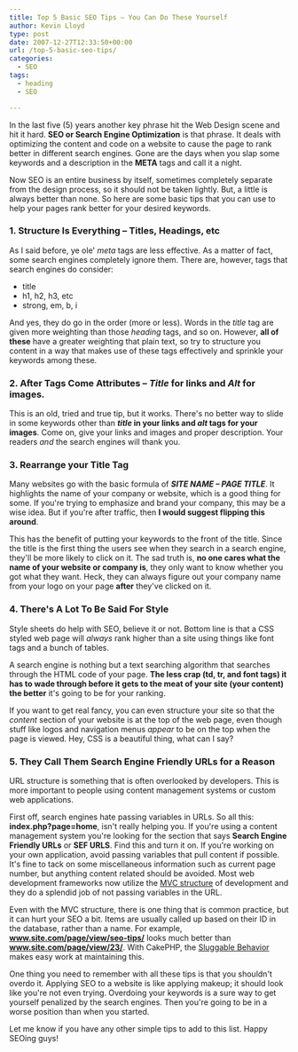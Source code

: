 ```yaml
---
title: Top 5 Basic SEO Tips – You Can Do These Yourself
author: Kevin Lloyd
type: post
date: 2007-12-27T12:33:50+00:00
url: /top-5-basic-seo-tips/
categories:
  - SEO
tags:
  - heading
  - SEO

---
```

In the last five (5) years another key phrase hit the Web Design scene and hit it hard. **SEO or Search Engine Optimization** is that phrase. It deals with optimizing the content and code on a website to cause the page to rank better in different search engines. Gone are the days when you slap some keywords and a description in the **META** tags and call it a night.

Now SEO is an entire business by itself, sometimes completely separate from the design process, so it should not be taken lightly. But, a little is always better than none. So here are some basic tips that you can use to help your pages rank better for your desired keywords.

### 1. Structure Is Everything &#8211; Titles, Headings, etc

As I said before, ye ole' _meta_ tags are less effective. As a matter of fact, some search engines completely ignore them. There are, however, tags that search engines do consider:

  * title
  * h1, h2, h3, etc
  * strong, em, b, i

And yes, they do go in the order (more or less). Words in the _title_ tag are given more weighting than those _heading_ tags, and so on. However, **all of these** have a greater weighting that plain text, so try to structure you content in a way that makes use of these tags effectively and sprinkle your keywords among these.

### 2. After Tags Come Attributes &#8211; _Title_ for links and _Alt_ for images.

This is an old, tried and true tip, but it works. There's no better way to slide in some keywords other than **_title_ in your links and _alt_ tags for your images**. Come on, give your links and images and proper description. Your readers _and_ the search engines will thank you.

### 3. Rearrange your Title Tag

Many websites go with the basic formula of **_SITE NAME &#8211; PAGE TITLE_**. It highlights the name of your company or website, which is a good thing for some. If you're trying to emphasize and brand your company, this may be a wise idea. But if you're after traffic, then **I would suggest flipping this around**.

This has the benefit of putting your keywords to the front of the title. Since the title is the first thing the users see when they search in a search engine, they'll be more likely to click on it. The sad truth is, **no one cares what the name of your website or company is**, they only want to know whether you got what they want. Heck, they can always figure out your company name from your logo on your page **after** they've clicked on it.

### 4. There's A Lot To Be Said For Style

Style sheets do help with SEO, believe it or not. Bottom line is that a CSS styled web page will _always_ rank higher than a site using things like font tags and a bunch of tables.

A search engine is nothing but a text searching algorithm that searches through the HTML code of your page. **The less crap (td, tr, and font tags) it has to wade through before it gets to the meat of your site (your content) the better** it's going to be for your ranking.

If you want to get real fancy, you can even structure your site so that the _content_ section of your website is at the top of the web page, even though stuff like logos and navigation menus _appear_ to be on the top when the page is viewed. Hey, CSS is a beautiful thing, what can I say?

### 5. They Call Them Search Engine Friendly URLs for a Reason

URL structure is something that is often overlooked by developers. This is more important to people using content management systems or custom web applications.

First off, search engines hate passing variables in URLs. So all this: **index.php?page=home**, isn't really helping you. If you're using a content management system you're looking for the section that says **Search Engine Friendly URLs** or **SEF URLS**. Find this and turn it on. If you're working on your own application, avoid passing variables that pull content if possible. It's fine to tack on some miscellaneous information such as current page number, but anything content related should be avoided. Most web development frameworks now utilize the [MVC structure][1] of development and they do a splendid job of not passing variables in the URL.

Even with the MVC structure, there is one thing that is common practice, but it can hurt your SEO a bit. Items are usually called up based on their ID in the database, rather than a name. For example, **www.site.com/page/view/seo-tips/** looks much better than **www.site.com/page/view/23/**. With CakePHP, the [Sluggable Behavior][2] makes easy work at maintaining this.

One thing you need to remember with all these tips is that you shouldn't overdo it. Applying SEO to a website is like applying makeup; it should look like you're not even trying. Overdoing your keywords is a sure way to get yourself penalized by the search engines. Then you're going to be in a worse position than when you started.

Let me know if you have any other simple tips to add to this list. Happy SEOing guys!

 [1]: http://en.wikipedia.org/wiki/Model-view-controller
 [2]: http://bakery.cakephp.org/articles/view/slug-behavior